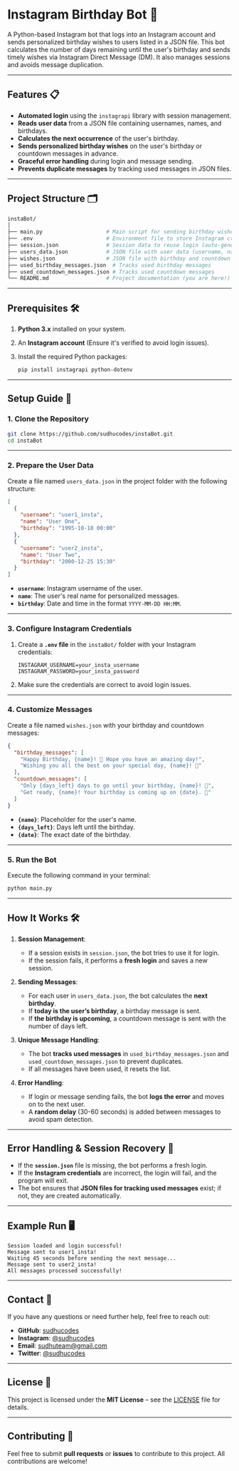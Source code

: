 # **Instagram Birthday Bot 🎉**

A Python-based Instagram bot that logs into an Instagram account and sends personalized birthday wishes to users listed in a JSON file. This bot calculates the number of days remaining until the user's birthday and sends timely wishes via Instagram Direct Message (DM). It also manages sessions and avoids message duplication.

---

## **Features 📋**

- **Automated login** using the `instagrapi` library with session management.
- **Reads user data** from a JSON file containing usernames, names, and birthdays.
- **Calculates the next occurrence** of the user's birthday.
- **Sends personalized birthday wishes** on the user's birthday or countdown messages in advance.
- **Graceful error handling** during login and message sending.
- **Prevents duplicate messages** by tracking used messages in JSON files.

---

## **Project Structure 🗂**

```bash
instaBot/
│
├── main.py                    # Main script for sending birthday wishes
├── .env                       # Environment file to store Instagram credentials
├── session.json               # Session data to reuse login (auto-generated)
├── users_data.json            # JSON file with user data (username, name, birthday)
├── wishes.json                # JSON file with birthday and countdown messages
├── used_birthday_messages.json  # Tracks used birthday messages
├── used_countdown_messages.json # Tracks used countdown messages
└── README.md                  # Project documentation (you are here!)
```

---

## **Prerequisites 🛠**

1. **Python 3.x** installed on your system.  
2. An **Instagram account** (Ensure it's verified to avoid login issues).  
3. Install the required Python packages:

    ```bash
    pip install instagrapi python-dotenv
    ```

---

## **Setup Guide 🔧**

### 1. **Clone the Repository**

```bash
git clone https://github.com/sudhucodes/instaBot.git
cd instaBot
```

---

### 2. **Prepare the User Data**

Create a file named `users_data.json` in the project folder with the following structure:

```json
[
  {
    "username": "user1_insta",
    "name": "User One",
    "birthday": "1995-10-18 00:00"
  },
  {
    "username": "user2_insta",
    "name": "User Two",
    "birthday": "2000-12-25 15:30"
  }
]
```

- **`username`**: Instagram username of the user.
- **`name`**: The user's real name for personalized messages.
- **`birthday`**: Date and time in the format `YYYY-MM-DD HH:MM`.

---

### 3. **Configure Instagram Credentials**

1. Create a **`.env` file** in the `instaBot/` folder with your Instagram credentials:

   ```env
   INSTAGRAM_USERNAME=your_insta_username
   INSTAGRAM_PASSWORD=your_insta_password
   ```

2. Make sure the credentials are correct to avoid login issues.

---

### 4. **Customize Messages**

Create a file named `wishes.json` with your birthday and countdown messages:

```json
{
  "birthday_messages": [
    "Happy Birthday, {name}! 🎉 Hope you have an amazing day!",
    "Wishing you all the best on your special day, {name}! 🎂"
  ],
  "countdown_messages": [
    "Only {days_left} days to go until your birthday, {name}! 🎊",
    "Get ready, {name}! Your birthday is coming up on {date}. 🎈"
  ]
}
```

- **`{name}`**: Placeholder for the user's name.
- **`{days_left}`**: Days left until the birthday.
- **`{date}`**: The exact date of the birthday.

---

### 5. **Run the Bot**

Execute the following command in your terminal:

```bash
python main.py
```

---

## **How It Works 🛠️**

1. **Session Management**:
   - If a session exists in `session.json`, the bot tries to use it for login.
   - If the session fails, it performs a **fresh login** and saves a new session.

2. **Sending Messages**:
   - For each user in `users_data.json`, the bot calculates the **next birthday**.
   - If **today is the user’s birthday**, a birthday message is sent.
   - If **the birthday is upcoming**, a countdown message is sent with the number of days left.

3. **Unique Message Handling**:
   - The bot **tracks used messages** in `used_birthday_messages.json` and `used_countdown_messages.json` to prevent duplicates.
   - If all messages have been used, it resets the list.

4. **Error Handling**:
   - If login or message sending fails, the bot **logs the error** and moves on to the next user.
   - A **random delay** (30-60 seconds) is added between messages to avoid spam detection.

---

## **Error Handling & Session Recovery 🔄**

- If the **`session.json`** file is missing, the bot performs a fresh login.
- If the **Instagram credentials** are incorrect, the login will fail, and the program will exit.
- The bot ensures that **JSON files for tracking used messages** exist; if not, they are created automatically.

---

## **Example Run 🖥️**

```
Session loaded and login successful!
Message sent to user1_insta!
Waiting 45 seconds before sending the next message...
Message sent to user2_insta!
All messages processed successfully!
```

---

## **Contact 📧**

If you have any questions or need further help, feel free to reach out:

- **GitHub**: [sudhucodes](https://github.com/sudhucodes)  
- **Instagram**: [@sudhucodes](https://instagram.com/sudhucodes)  
- **Email**: sudhuteam@gmail.com  
- **Twitter**: [@sudhucodes](https://twitter.com/sudhucodes)

---

## **License 📝**

This project is licensed under the **MIT License** – see the [LICENSE](LICENSE) file for details.

---

## **Contributing 🤝**

Feel free to submit **pull requests** or **issues** to contribute to this project. All contributions are welcome!
